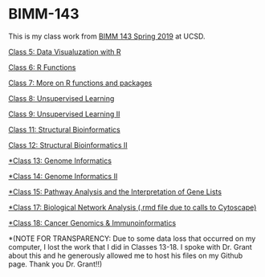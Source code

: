 # BIMM-143

This is my class work from [BIMM 143 Spring 2019](https://bioboot.github.io/bimm143_S19/) at UCSD. 

[Class 5: Data Visualuzation with R](https://github.com/sghassem/bimm143/blob/master/class05/class05.md)

[Class 6: R Functions](https://github.com/sghassem/bimm143/blob/master/class06/class6.md)

[Class 7: More on R functions and packages](https://github.com/sghassem/bimm143/blob/master/class07/class07.md)

[Class 8: Unsupervised Learning](https://github.com/sghassem/bimm143/blob/master/class08/class08.md)

[Class 9: Unsupervised Learning II](https://github.com/sghassem/bimm143/blob/master/class09/class09.md)

[Class 11: Structural Bioinformatics](https://github.com/sghassem/bimm143/blob/master/class11/class11.md)

[Class 12: Structural Bioinformatics II](https://github.com/sghassem/bimm143/blob/master/class12/class12.md)

[*Class 13: Genome Informatics](https://github.com/sghassem/bimm143/blob/master/class13/class13.md)

[*Class 14: Genome Informatics II](https://github.com/sghassem/bimm143/blob/master/class14/class14.md)

[*Class 15: Pathway Analysis and the Interpretation of Gene Lists](https://github.com/sghassem/bimm143/blob/master/class15/class15.md)

[*Class 17: Biological Network Analysis (.rmd file due to calls to Cytoscape)](https://github.com/sghassem/bimm143/blob/master/class17/class17.md)

[*Class 18: Cancer Genomics & Immunoinformatics](https://github.com/sghassem/bimm143/blob/master/class18/class18.md)


*(NOTE FOR TRANSPARENCY: Due to some data loss that occurred on my computer, I lost the work that I did in Classes 13-18. I spoke with Dr. Grant about this and he generously allowed me to host his files on my Github page. Thank you Dr. Grant!!)
